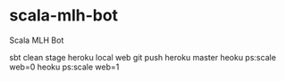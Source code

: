 # scala-mlh-bot
Scala MLH Bot

sbt clean stage
heroku local web
git push heroku master
heoku ps:scale web=0
heoku ps:scale web=1